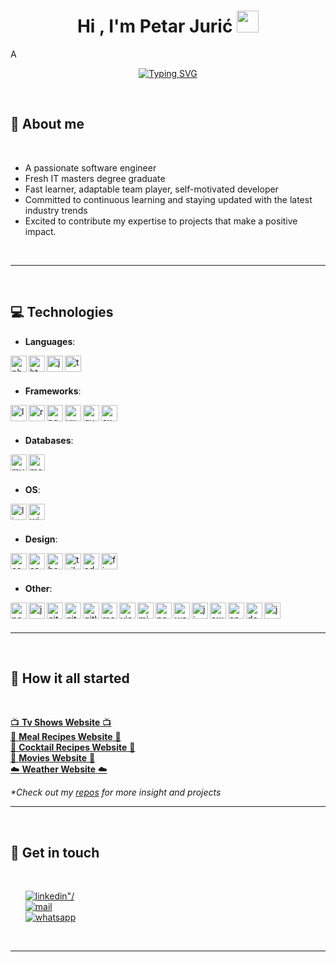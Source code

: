 
<h1 align="center"><b>Hi , I'm Petar Jurić </b><img src="https://media.giphy.com/media/hvRJCLFzcasrR4ia7z/giphy.gif" width="35"></h1>
<!--  -->A
<p align="center">
  <a href="https://git.io/typing-svg"><img src="https://readme-typing-svg.herokuapp.com?font=Fira+Code&pause=50&width=435&lines=Software+Engineer;IT+Graduate;Tech+Enthusiast" alt="Typing SVG" /></a>
</p>

<br>
	
## 👨 **About me**

<br>

- A passionate software engineer
- Fresh IT masters degree graduate
- Fast learner, adaptable team player, self-motivated developer
- Committed to continuous learning and staying updated with the latest industry trends
- Excited to contribute my expertise to projects that make a positive impact.

<br>

---

<br>

## 💻 <b> Technologies</b>

<p align="center">

- **Languages**:
    
[<img align="left" alt="php" width="26px" src="https://cdn.jsdelivr.net/npm/simple-icons@5.9.0/icons/php.svg" />][php]
[<img align="left" alt="html5" width="26px" src="https://cdn.jsdelivr.net/npm/simple-icons@5.9.0/icons/html5.svg" />][html]
[<img align="left" alt="javascript" width="26px" src="https://cdn.jsdelivr.net/npm/simple-icons@5.9.0/icons/javascript.svg" />][javascript]
[<img align="left" alt="typescript" width="26px" src="https://cdn.jsdelivr.net/npm/simple-icons@5.9.0/icons/typescript.svg" />][typescript]

<br><br>
    
- **Frameworks**:

[<img align="left" alt="laravel" width="26px" src="https://cdn.jsdelivr.net/npm/simple-icons@5.9.0/icons/laravel.svg" />][laravel]
[<img align="left" alt="react" width="26px" src="https://cdn.jsdelivr.net/npm/simple-icons@5.9.0/icons/react.svg" />][react]
[<img align="left" alt="nextdotjs" width="26px" src="https://cdn.jsdelivr.net/npm/simple-icons@5.9.0/icons/nextdotjs.svg" />][nextdotjs]
[<img align="left" alt="vuedotjs" width="26px" src="https://cdn.jsdelivr.net/npm/simple-icons@5.9.0/icons/vuedotjs.svg" />][vuedotjs]
[<img align="left" alt="quasar" width="26px" src="https://cdn.jsdelivr.net/npm/simple-icons@5.9.0/icons/quasar.svg" />][quasar]
[<img align="left" alt="express" width="26px" src="https://cdn.jsdelivr.net/npm/simple-icons@5.9.0/icons/express.svg" />][express]

<br><br>
    
- **Databases**:

[<img align="left" alt="mysql" width="26px" src="https://cdn.jsdelivr.net/npm/simple-icons@5.9.0/icons/mysql.svg" />][mysql]
[<img align="left" alt="mongodb" width="26px" src="https://cdn.jsdelivr.net/npm/simple-icons@5.9.0/icons/mongodb.svg" />][mongodb]

<br><br>

- **OS**:

[<img align="left" alt="linux" width="26px" src="https://cdn.jsdelivr.net/npm/simple-icons@5.9.0/icons/linux.svg" />][linux]
[<img align="left" alt="windows" width="26px" src="https://cdn.jsdelivr.net/npm/simple-icons@5.9.0/icons/windows.svg" />][windows]

<br><br>

- **Design**:

[<img align="left" alt="css3" width="26px" src="https://cdn.jsdelivr.net/npm/simple-icons@3.13.0/icons/css3.svg" />][css3]
[<img align="left" alt="sass" width="26px" src="https://cdn.jsdelivr.net/npm/simple-icons@5.9.0/icons/sass.svg" />][sass]
[<img align="left" alt="bootstrap" width="26px" src="https://cdn.jsdelivr.net/npm/simple-icons@3.13.0/icons/bootstrap.svg" />][bootstrap]
[<img align="left" alt="tailwindcss" width="26px" src="https://cdn.jsdelivr.net/npm/simple-icons@5.9.0/icons/tailwindcss.svg" />][tailwindcss]
[<img align="left" alt="adobe" width="26px" src="https://cdn.jsdelivr.net/npm/simple-icons@5.9.0/icons/adobe.svg" />][adobe]
[<img align="left" alt="figma" width="26px" src="https://cdn.jsdelivr.net/npm/simple-icons@5.9.0/icons/figma.svg" />][figma]

<br><br>

- **Other**:

[<img align="left" alt="node" width="26px" src="https://cdn.jsdelivr.net/npm/simple-icons@3.13.0/icons/node-dot-js.svg" />][node]
[<img align="left" alt="jquery" width="26px" src="https://cdn.jsdelivr.net/npm/simple-icons@3.13.0/icons/jquery.svg" />][jquery]
[<img align="left" alt="git" width="26px" src="https://cdn.jsdelivr.net/npm/simple-icons@5.9.0/icons/git.svg" />][git]
[<img align="left" alt="github" width="26px" src="https://cdn.jsdelivr.net/npm/simple-icons@5.9.0/icons/github.svg" />][github]
[<img align="left" alt="gitlab" width="26px" src="https://cdn.jsdelivr.net/npm/simple-icons@5.9.0/icons/gitlab.svg" />][gitlab]
[<img align="left" alt="mercurial" width="26px" src="https://cdn.jsdelivr.net/npm/simple-icons@5.9.0/icons/mercurial.svg" />][mercurial]
[<img align="left" alt="visualstudiocode" width="26px" src="https://cdn.jsdelivr.net/npm/simple-icons@5.9.0/icons/visualstudiocode.svg" />][visualstudiocode]
[<img align="left" alt="microsoftoffice" width="26px" src="https://cdn.jsdelivr.net/npm/simple-icons@5.9.0/icons/microsoftoffice.svg" />][microsoftoffice]
[<img align="left" alt="postman" width="26px" src="https://cdn.jsdelivr.net/npm/simple-icons@3.13.0/icons/postman.svg" />][postman]
[<img align="left" alt="wordpress" width="26px" src="https://cdn.jsdelivr.net/npm/simple-icons@5.9.0/icons/wordpress.svg" />][wordpress]
[<img align="left" alt="jira" width="26px" src="https://cdn.jsdelivr.net/npm/simple-icons@5.9.0/icons/jira.svg" />][jira]
[<img align="left" alt="owasp" width="26px" src="https://cdn.jsdelivr.net/npm/simple-icons@5.9.0/icons/owasp.svg" />][owasp]
[<img align="left" alt="apache" width="26px" src="https://cdn.jsdelivr.net/npm/simple-icons@5.9.0/icons/apache.svg" />][apache]
[<img align="left" alt="docker" width="26px" src="https://cdn.jsdelivr.net/npm/simple-icons@5.9.0/icons/docker.svg" />][docker]
[<img align="left" alt="jenkins" width="26px" src="https://cdn.jsdelivr.net/npm/simple-icons@5.9.0/icons/jenkins.svg" />][jenkins]

</p>

<br><br>

-----

<br>

## <b>🚀 How it all started</b>
<br>
<div align='left'>

[📺 **Tv Shows Website** 📺][shows]
<br>
[🍴 **Meal Recipes Website** 🍴][meals]
<br>
[🍹 **Cocktail Recipes Website** 🍹][cocktails]
<br>
[🎥 **Movies Website** 🎥][movies]
<br>
[☁️ **Weather Website** ☁️][weather]
<br>

<i>
*Check out my <a href="https://github.com/pjuric?tab=repositories">repos</a> for more insight and projects
</i>

<br>

-----

<br>

## <b>💬 Get in touch</b>
<br>
<div align='left'>

<ul>

<a href="https://www.linkedin.com/in/petar-juri%C4%87/" target="_blank">
<img src="https://img.shields.io/badge/linkedin: petar_jurić-%2300acee.svg?color=405DE6&style=for-the-badge&logo=linkedin&logoColor=white" alt=linkedin"/>
</a>

<br>

<a href="mailto:juric.petar4@gmail.com" target="_blank">
<img src="https://img.shields.io/badge/gmail: juric.petar4@gmail.com-%23EA4335.svg?style=for-the-badge&logo=gmail&logoColor=white" alt=mail />
</a>

<br>

<a href="https://wa.me/385976384337" target="_blank">
<img src="https://img.shields.io/badge/whatsapp: +385 97 638 4337-%23EA4335.svg?color=25D366&style=for-the-badge&logo=whatsapp&logoColor=white" alt=whatsapp />
</a>
	
</ul>
</div>

<br>

---

<br>

[php]: https://www.php.net/
[html]: https://html.com/
[javascript]: https://www.javascript.com/
[typescript]: https://www.typescriptlang.org/

[laravel]: https://laravel.com/
[react]: https://reactjs.org/
[nextdotjs]: https://nextjs.org/
[vuedotjs]: https://vuejs.org/
[quasar]: https://quasar.dev/
[express]: https://expressjs.com/

[mysql]: https://www.mysql.com/
[mongodb]: https://www.mongodb.com/

[linux]: https://www.linux.org/
[windows]: https://www.microsoft.com/en-us/windows?r=1

[css3]: https://www.css3.com/
[sass]: https://sass-lang.com/
[bootstrap]: https://getbootstrap.com/
[tailwindcss]: https://tailwindcss.com/
[adobe]: https://www.adobe.com/ng/
[figma]: https://www.figma.com/

[node]: https://nodejs.org/en/
[jquery]: https://jquery.com/
[git]: https://git-scm.com/
[github]: https://github.com/
[gitlab]: https://about.gitlab.com/
[mercurial]: https://www.mercurial-scm.org/
[visualstudiocode]: https://code.visualstudio.com/
[microsoftoffice]: https://www.office.com/
[postman]: https://www.postman.com/
[wordpress]: https://wordpress.org/
[jira]: https://www.atlassian.com/software/jira
[owasp]: https://owasp.org/
[apache]: https://httpd.apache.org/
[docker]: https://www.docker.com/
[jenkins]: https://www.jenkins.io/

[shows]: https://5-tv-show.vercel.app/
[meals]: http://5meals.vercel.app/
[cocktails]: https://5cocktails.vercel.app/
[movies]: https://5movies-new.vercel.app/
[weather]: https://weather-app-gamma-six.vercel.app/
